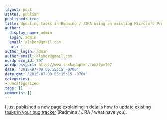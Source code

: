 ```yaml
---
layout: post
status: publish
published: true
title: Updating tasks in Redmine / JIRA using an existing Microsoft Project file
author:
  display_name: admin
  login: admin
  email: alskor@gmail.com
  url: ''
author_login: admin
author_email: alskor@gmail.com
wordpress_id: 767
wordpress_url: http://www.taskadapter.com/?p=767
date: '2015-07-09 05:15:15 -0700'
date_gmt: '2015-07-09 05:15:15 -0700'
categories:
- Uncategorized
tags: []
comments: []
---
```


I just published a <a href="http://www.taskadapter.com/user-guide/using-task-adapter/how-to-update-tasks-in-redmine-jira/">new page explaining in details how to update existing tasks in your bug tracker</a> (Redmine / JIRA / what have you).</p>
